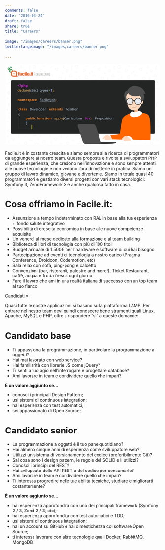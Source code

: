 ```yaml
---
comments: false
date: "2016-03-24"
draft: false
share: true
title: "Careers"

image: "/images/careers/banner.png"
twitterlargeimage: "/images/careers/banner.png"

---
```


![Facile.it - lavora con noi!](/images/careers/banner.png)

Facile.it è in costante crescita e siamo sempre alla ricerca di programmatori da aggiungere al nostro team. Questa proposta è rivolta a sviluppatori PHP di grande esperienza, che credono nell’innovazione e sono sempre attenti alle nuove tecnologie e non vedono l’ora di metterle in pratica. Siamo un gruppo di lavoro dinamico, giovane e divertente. Siamo in totale quasi 40 programmatori e gestiamo diversi progetti con vari stack tecnologici: Symfony 3, ZendFramework 3 e anche qualcosa fatto in casa.

# Cosa offriamo in Facile.it:

- Assunzione a tempo indeterminato con RAL in base alla tua esperienza + fondo salute integrativo
- Possibilità di crescita economica in base alle nuove competenze acquisite
- Un venerdì al mese dedicato alla formazione e al team building
- Biblioteca di libri di tecnologia con più di 100 titoli
- Budget annuale di 1.500€ per l’hardware e software di cui hai bisogno
- Partecipazione ad eventi di tecnologia a nostro carico (Pragma Conference, Droidcon, Codemotion, etc)
- Sala relax con sofà, ping-pong e calcetto
- Convenzioni (bar, ristoranti, palestre and more!), Ticket Restaurant, caffè, acqua e frutta fresca ogni giorno
- Fare il lavoro che ami in una realtà italiana di successo con un top team al tuo fianco

<a href="http://jobs.facile.it/chi-cerchiamo/candidati.html" target="\_blank">Candidati »</a>

Quasi tutte le nostre applicazioni si basano sulla piattaforma LAMP. Per entrare nel nostro team devi quindi conoscere bene strumenti quali Linux, Apache, MySQL e PHP, oltre a rispondere “sì” a queste domande:

# Candidato base

 * Ti appassiona la programmazione, in particolare la programmazione a oggetti?
 * Hai mai lavorato con web service?
 * Hai familiarità con librerie JS come jQuery?
 * Ti senti a tuo agio nell’interrogare e progettare database?
 * Ami lavorare in team e condividere quello che impari?

**È un valore aggiunto se...**

 * conosci i principali Design Pattern;
 * usi sistemi di continuous integration;
 * hai esperienza con test automatici;
 * sei appassionato di Open Source;

# Candidato senior
 
 * La programmazione a oggetti è il tuo pane quotidiano?
 * Hai almeno cinque anni di esperienza come sviluppatore web?
 * Utilizzi un sistema di versionamento del codice (preferibilmente Git)?
 * Sai cosa sono i design pattern, le regole del SOLID e li utilizzi?
 * Conosci i principi del REST?
 * Hai sviluppato delle API REST e del codice per consumarle?
 * Ami lavorare in team e condividere quello che impari?
 * Ti interessa progredire nelle tue abilità tecniche, studiare e migliorarti costantemente?

**È un valore aggiunto se...**

 * hai esperienza approfondita con uno dei principali framework (Symfony 2 / 3, Zend 2 / 3, etc);
 * hai esperienza approfondita con test automatici e TDD;
 * usi sistemi di continuous integration;
 * hai un account su GitHub e hai dimestichezza col software Open Source;
 * ti interessa lavorare con altre tecnologie quali Docker, RabbitMQ, MongoDB.
